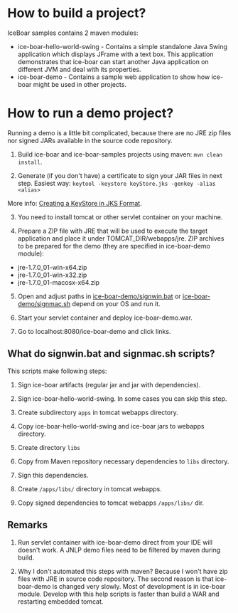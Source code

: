 # How to build a project?
 
IceBoar samples contains 2 maven modules:

* ice-boar-hello-world-swing - Contains a simple standalone Java Swing application which displays JFrame with a text 
box. This application demonstrates that ice-boar can start another Java application on different JVM and deal with 
its properties. 
* ice-boar-demo - Contains a sample web application to show how ice-boar might be used in other projects.

# How to run a demo project?
Running a demo is a little bit complicated, because there are no JRE zip files nor signed JARs available in the 
source code repository.

1) Build ice-boar and ice-boar-samples projects using maven: `mvn clean install`. 

2) Generate (if you don't have) a certificate to sign your JAR files in next step. Easiest way:
`keytool -keystore keyStore.jks -genkey -alias <alias>`

More info: [Creating a KeyStore in JKS Format](https://docs.oracle.com/cd/E19509-01/820-3503/6nf1il6er/index.html).

3) You need to install tomcat or other servlet container on your machine. 

4) Prepare a ZIP file with JRE that will be used to execute the target application and place it under 
TOMCAT_DIR/webapps/jre. ZIP archives to be prepared for the demo (they are specified in ice-boar-demo module):

- jre-1.7.0_01-win-x64.zip
- jre-1.7.0_01-win-x32.zip
- jre-1.7.0_01-macosx-x64.zip

5) Open and adjust paths in [ice-boar-demo/signwin.bat](ice-boar-demo/signwin.bat) or 
[ice-boar-demo/signmac.sh](ice-boar-demo/signmac.sh) depend on your OS and run it.

6) Start your servlet container and deploy ice-boar-demo.war.

7) Go to localhost:8080/ice-boar-demo and click links. 

## What do signwin.bat and signmac.sh scripts?
 
This scripts make following steps:

1) Sign ice-boar artifacts (regular jar and jar with dependencies).

2) Sign ice-boar-hello-world-swing. In some cases you can skip this step.

3) Create subdirectory `apps` in tomcat webapps directory.

4) Copy ice-boar-hello-world-swing and ice-boar jars to webapps directory.

5) Create directory `libs`

6) Copy from Maven repository necessary dependencies to `libs` directory.

7) Sign this dependencies.

8) Create `/apps/libs/` directory in tomcat webapps.

8) Copy signed dependencies to tomcat webapps `/apps/libs/` dir.

## Remarks

1) Run servlet container with ice-boar-demo direct from your IDE will doesn't work. A JNLP demo files need to be 
filtered by maven during build.

2) Why I don't automated this steps with maven? 
Because I won't have zip files with JRE in source code repository. The second reason is that ice-boar-demo is changed 
very slowly. Most of development is in ice-boar module. Develop with this help scripts is faster than build a WAR 
and restarting embedded tomcat. 

